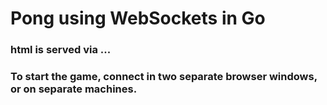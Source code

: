<h1>Pong using WebSockets in Go</h1>
<h3>html is served via ...</h3>

<h3>To start the game, connect in two separate browser windows, or on separate machines.</h3>
